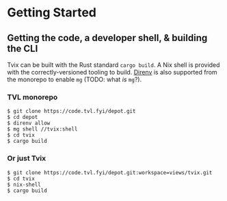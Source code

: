 Getting Started
===============================================================================

Getting the code, a developer shell, & building the CLI
-------------------------------------------------------------------------------

Tvix can be built with the Rust standard `cargo build`. A Nix shell is provided
with the correctly-versioned tooling to build. [Direnv][] is also supported
from the monorepo to enable `mg` (TODO: what *is* `mg`?).

### TVL monorepo

```console
$ git clone https://code.tvl.fyi/depot.git
$ cd depot
$ direnv allow
$ mg shell //tvix:shell
$ cd tvix
$ cargo build
```

### Or just Tvix

```console
$ git clone https://code.tvl.fyi/depot.git:workspace=views/tvix.git
$ cd tvix
$ nix-shell
$ cargo build
```

[Direnv]: https://direnv.net
